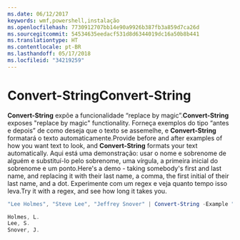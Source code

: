 ```yaml
---
ms.date: 06/12/2017
keywords: wmf,powershell,instalação
ms.openlocfilehash: 7730912707bb14e90a9926b387fb3a859d7ca26d
ms.sourcegitcommit: 54534635eedacf531d8d6344019dc16a50b8b441
ms.translationtype: HT
ms.contentlocale: pt-BR
ms.lasthandoff: 05/17/2018
ms.locfileid: "34219259"
---
```

# <a name="convert-string"></a><span data-ttu-id="52894-102">Convert-String</span><span class="sxs-lookup"><span data-stu-id="52894-102">Convert-String</span></span>
<span data-ttu-id="52894-103">**Convert-String** expõe a funcionalidade “replace by magic”.</span><span class="sxs-lookup"><span data-stu-id="52894-103">**Convert-String** exposes "replace by magic" functionality.</span></span> <span data-ttu-id="52894-104">Forneça exemplos do tipo “antes e depois” de como deseja que o texto se assemelhe, e **Convert-String** formatará o texto automaticamente.</span><span class="sxs-lookup"><span data-stu-id="52894-104">Provide before and after examples of how you want text to look, and **Convert-String** formats your text automatically.</span></span> <span data-ttu-id="52894-105">Aqui está uma demonstração: usar o nome e sobrenome de alguém e substituí-lo pelo sobrenome, uma vírgula, a primeira inicial do sobrenome e um ponto.</span><span class="sxs-lookup"><span data-stu-id="52894-105">Here's a demo - taking somebody's first and last name, and replacing it with their last name, a comma, the first initial of their last name, and a dot.</span></span> <span data-ttu-id="52894-106">Experimente com um regex e veja quanto tempo isso leva.</span><span class="sxs-lookup"><span data-stu-id="52894-106">Try it with a regex, and see how long it takes you.</span></span>

```powershell
"Lee Holmes", "Steve Lee", "Jeffrey Snover" | Convert-String -Example "Bill Gates=Gates, B.","John Smith=Smith, J."

Holmes, L.
Lee, S.
Snover, J.
```
